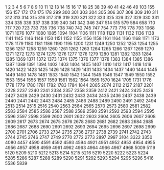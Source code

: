 1
2
3
4
5
6
7
8
9
10
11
12
13
14
15
16
17
18
25
38
39
40
41
42
46
49
103
155
156
157
172
173
175
178
299
300
301
303
304
305
306
307
308
309
310
311
312
313
314
315
316
317
318
319
320
321
322
323
325
326
327
329
330
331
334
335
336
337
338
339
340
341
342
346
347
514
515
579
584
658
710
717
720
723
733
735
736
738
740
742
745
747
754
773
776
778
793
1068
1071
1076
1077
1080
1085
1094
1104
1106
1111
1118
1129
1131
1132
1136
1138
1141
1145
1146
1149
1150
1151
1152
1155
1156
1158
1161
1164
1166
1168
1171
1173
1178
1179
1180
1181
1186
1190
1195
1200
1231
1249
1250
1252
1253
1254
1255
1256
1257
1258
1259
1260
1261
1262
1263
1264
1265
1266
1267
1269
1270
1271
1272
1273
1274
1275
1276
1277
1278
1279
1280
1281
1282
1283
1284
1285
1369
1371
1372
1373
1374
1375
1376
1377
1378
1383
1384
1385
1386
1387
1389
1391
1394
1402
1403
1404
1405
1407
1410
1412
1417
1418
1419
1420
1422
1423
1425
1426
1428
1429
1431
1433
1434
1437
1440
1444
1445
1449
1450
1478
1481
1533
1540
1542
1544
1545
1546
1547
1549
1550
1552
1553
1554
1555
1557
1559
1561
1562
1564
1565
1570
1624
1705
1731
1776
1778
1779
1780
1781
1782
1783
1784
1844
2065
2074
2112
2127
2187
2201
2228
2237
2240
2241
2334
2357
2358
2359
2412
2421
2424
2425
2426
2427
2428
2429
2430
2431
2432
2433
2434
2435
2436
2437
2438
2439
2440
2441
2442
2443
2484
2485
2486
2488
2489
2490
2491
2492
2494
2513
2514
2515
2516
2540
2563
2564
2565
2570
2573
2580
2581
2582
2583
2584
2585
2586
2587
2588
2589
2590
2591
2592
2593
2594
2595
2596
2597
2598
2599
2600
2601
2602
2603
2604
2605
2606
2607
2608
2609
2617
2673
2674
2675
2676
2678
2680
2681
2682
2683
2684
2685
2686
2687
2688
2690
2691
2692
2693
2694
2695
2696
2697
2698
2699
2700
2701
2706
2733
2734
2735
2736
2737
2738
2739
2741
2742
2743
2744
2745
2746
2747
2749
2770
2772
2773
2897
2997
3104
3322
3350
4080
4457
4590
4591
4592
4593
4594
4921
4951
4952
4953
4954
4955
4956
4957
4958
4959
4961
4962
4963
4964
4966
4967
4968
5009
5119
5120
5209
5210
5212
5213
5214
5215
5216
5219
5220
5222
5223
5224
5285
5286
5287
5288
5289
5290
5291
5292
5293
5294
5295
5296
5416
5536
5839

